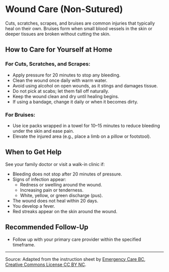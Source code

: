 # Wound Care (Non-Sutured)

Cuts, scratches, scrapes, and bruises are common injuries that typically heal on their own. Bruises form when small blood vessels in the skin or deeper tissues are broken without cutting the skin.

## How to Care for Yourself at Home

### For Cuts, Scratches, and Scrapes:
- Apply pressure for 20 minutes to stop any bleeding.
- Clean the wound once daily with warm water.
- Avoid using alcohol on open wounds, as it stings and damages tissue.
- Do not pick at scabs; let them fall off naturally.
- Keep the wound clean and dry until healing begins.
- If using a bandage, change it daily or when it becomes dirty.

### For Bruises:
- Use ice packs wrapped in a towel for 10–15 minutes to reduce bleeding under the skin and ease pain.
- Elevate the injured area (e.g., place a limb on a pillow or footstool).

## When to Get Help

See your family doctor or visit a walk-in clinic if:
- Bleeding does not stop after 20 minutes of pressure.
- Signs of infection appear:
  - Redness or swelling around the wound.
  - Increasing pain or tenderness.
  - White, yellow, or green discharge (pus).
- The wound does not heal within 20 days.
- You develop a fever.
- Red streaks appear on the skin around the wound.

## Recommended Follow-Up
- Follow up with your primary care provider within the specified timeframe.

---

Source: Adapted from the instruction sheet by [Emergency Care BC](https://emergencycarebc.ca/wp-content/uploads/2017/05/Wound-Care-Non-Sutured.pdf), [Creative Commons License CC BY NC](https://creativecommons.org/licenses/by-nc/4.0/deed.en).
